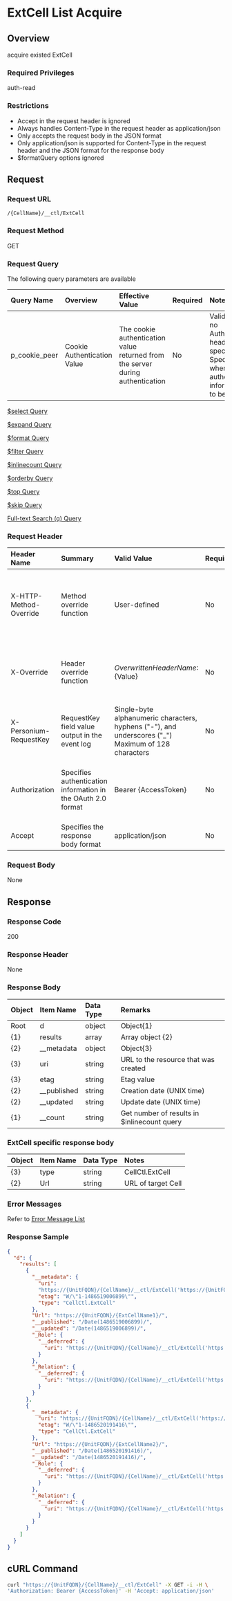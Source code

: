 # ExtCell List Acquire

## Overview

acquire existed ExtCell

### Required Privileges

auth-read

### Restrictions

* Accept in the request header is ignored
* Always handles Content-Type in the request header as application/json
* Only accepts the request body in the JSON format
* Only application/json is supported for Content-Type in the request header and the JSON format for the response body
* $formatQuery options ignored


## Request

### Request URL

```
/{CellName}/__ctl/ExtCell
```

### Request Method

GET

### Request Query

The following query parameters are available

|Query Name|Overview|Effective Value|Required|Notes|
|:--|:--|:--|:--|:--|
|p_cookie_peer|Cookie Authentication Value|The cookie authentication value returned from the server during authentication|No|Valid only if no Authorization header specified<br>Specify this when cookie authentication information is to be used|

[$select  Query](406_Select_Query.md)

[$expand  Query](405_Expand_Query.md)

[$format  Query](404_Format_Query.md)

[$filter  Query](403_Filter_Query.md)

[$inlinecount  Query](407_Inlinecount_Query.md)

[$orderby  Query](400_Orderby_Query.md)

[$top  Query](401_Top_Query.md)

[$skip  Query](402_Skip_Query.md)

[Full-text Search (q) Query](408_Full_Text_Search_Query.md)

### Request Header

|Header Name|Summary|Valid Value|Required|Remarks|
|:--|:--|:--|:--|:--|
|X-HTTP-Method-Override|Method override function|User-defined|No|If you specify this value when requesting with the POST method, the specified value will be used as a method.|
|X-Override|Header override function|${OverwrittenHeaderName}:${Value}|No|Overwrite normal HTTP header value. To overwrite multiple headers, specify multiple X-Override headers.|
|X-Personium-RequestKey|RequestKey field value output in the event log|Single-byte alphanumeric characters, hyphens ("-"), and underscores ("_")<br>Maximum of 128 characters|No|PCS-${UNIXtime} by default|
|Authorization|Specifies authentication information in the OAuth 2.0 format|Bearer {AccessToken}|No|* Authentication tokens are the tokens acquired using the Authentication Token Acquisition API|
|Accept|Specifies the response body format|application/json|No|[application/json] by default|

### Request Body

None


## Response

### Response Code

200

### Response Header

None

### Response Body

|Object|Item Name|Data Type|Remarks|
|:--|:--|:--|:--|
|Root|d|object|Object{1}|
|{1}|results|array|Array object {2}|
|{2}|__metadata|object|Object{3}|
|{3}|uri|string|URL to the resource that was created|
|{3}|etag|string|Etag value|
|{2}|__published|string|Creation date (UNIX time)|
|{2}|__updated|string|Update date (UNIX time)|
|{1}|__count|string|Get number of results in $inlinecount query|

### ExtCell specific response body

|Object|Item Name|Data Type|Notes|
|:--|:--|:--|:--|
|{3}|type|string|CellCtl.ExtCell|
|{2}|Url|string|URL of target Cell|

### Error Messages

Refer to [Error Message List](004_Error_Messages.md)

### Response Sample

```JSON
{
  "d": {
    "results": [
      {
        "__metadata": {
          "uri":
          "https://{UnitFQDN}/{CellName}/__ctl/ExtCell('https://{UnitFQDN}/{ExtCellName1}/')",
          "etag": "W/\"1-1486519006899\"",
          "type": "CellCtl.ExtCell"
        },
        "Url": "https://{UnitFQDN}/{ExtCellName1}/",
        "__published": "/Date(1486519006899)/",
        "__updated": "/Date(1486519006899)/",
        "_Role": {
          "__deferred": {
            "uri": "https://{UnitFQDN}/{CellName}/__ctl/ExtCell('https://{UnitFQDN}/{ExtCellName1}/')/_Role"
          }
        },
        "_Relation": {
          "__deferred": {
            "uri": "https://{UnitFQDN}/{CellName}/__ctl/ExtCell('https://{UnitFQDN}/{ExtCellName1}/')/_Relation"
          }
        }
      },
      {
        "__metadata": {
          "uri": "https://{UnitFQDN}/{CellName}/__ctl/ExtCell('https://{UnitFQDN}/{ExtCellName2}/')",
          "etag": "W/\"1-1486520191416\"",
          "type": "CellCtl.ExtCell"
        },
        "Url": "https://{UnitFQDN}/{ExtCellName2}/",
        "__published": "/Date(1486520191416)/",
        "__updated": "/Date(1486520191416)/",
        "_Role": {
          "__deferred": {
            "uri": "https://{UnitFQDN}/{CellName}/__ctl/ExtCell('https://{UnitFQDN}/{ExtCellName2}/')/_Role"
          }
        },
        "_Relation": {
          "__deferred": {
            "uri": "https://{UnitFQDN}/{CellName}/__ctl/ExtCell('https://{UnitFQDN}/{ExtCellName2}/')/_Relation"
          }
        }
      }
    ]
  }
}
```


## cURL Command

```sh
curl "https://{UnitFQDN}/{CellName}/__ctl/ExtCell" -X GET -i -H \
'Authorization: Bearer {AccessToken}' -H 'Accept: application/json'
```


